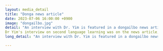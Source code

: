 ```yaml
---
layout: media_detail
title: "Donga news article"
date: 2023-07-06 16:00:00 +0900
image: "dongailbo.jpg"
detail: "An interview with Dr. Yim is featured in a dongailbo news article titled 'cramming education for young children hinders balanced brain development."
Dr Yim's interview on second language learning was on the news article, which was  titled '" 
long_detail: "An interview with Dr. Yim is featured in a dongailbo news article titled 'cramming education for young children hinders balanced brain development. [online] Available https//n.news.naver.com/article/newspaper/020/0003507736?date=20230706 "

---
```


